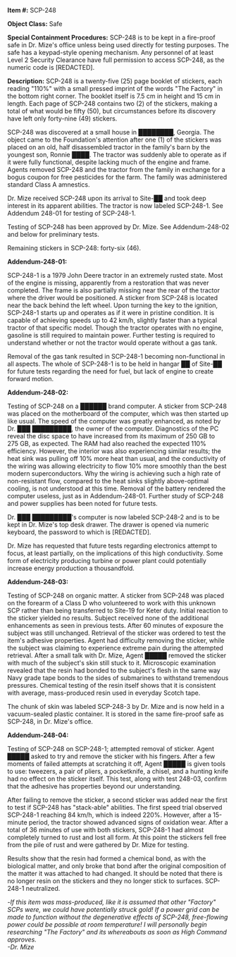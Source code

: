 **Item #:** SCP-248

**Object Class:** Safe

**Special Containment Procedures:** SCP-248 is to be kept in a fire-proof safe in Dr. Mize's office unless being used directly for testing purposes. The safe has a keypad-style opening mechanism. Any personnel of at least Level 2 Security Clearance have full permission to access SCP-248, as the numeric code is \[REDACTED\].

**Description:** SCP-248 is a twenty-five (25) page booklet of stickers, each reading "110%" with a small pressed imprint of the words "The Factory" in the bottom right corner. The booklet itself is 7.5 cm in height and 15 cm in length. Each page of SCP-248 contains two (2) of the stickers, making a total of what would be fifty (50), but circumstances before its discovery have left only forty-nine (49) stickers.

SCP-248 was discovered at a small house in ████████, Georgia. The object came to the Foundation's attention after one (1) of the stickers was placed on an old, half disassembled tractor in the family's barn by the youngest son, Ronnie ████. The tractor was suddenly able to operate as if it were fully functional, despite lacking much of the engine and frame. Agents removed SCP-248 and the tractor from the family in exchange for a bogus coupon for free pesticides for the farm. The family was administered standard Class A amnestics.

Dr. Mize received SCP-248 upon its arrival to Site-██ and took deep interest in its apparent abilities. The tractor is now labeled SCP-248-1. See Addendum 248-01 for testing of SCP-248-1.

Testing of SCP-248 has been approved by Dr. Mize. See Addendum-248-02 and below for preliminary tests.

Remaining stickers in SCP-248: forty-six (46).

**Addendum-248-01:**

SCP-248-1 is a 1979 John Deere tractor in an extremely rusted state. Most of the engine is missing, apparently from a restoration that was never completed. The frame is also partially missing near the rear of the tractor where the driver would be positioned. A sticker from SCP-248 is located near the back behind the left wheel. Upon turning the key to the ignition, SCP-248-1 starts up and operates as if it were in pristine condition. It is capable of achieving speeds up to 42 km/h, slightly faster than a typical tractor of that specific model. Though the tractor operates with no engine, gasoline is still required to maintain power. Further testing is required to understand whether or not the tractor would operate without a gas tank.

Removal of the gas tank resulted in SCP-248-1 becoming non-functional in all aspects. The whole of SCP-248-1 is to be held in hangar ██ of Site-██ for future tests regarding the need for fuel, but lack of engine to create forward motion.

**Addendum-248-02:**

Testing of SCP-248 on a ██████ brand computer. A sticker from SCP-248 was placed on the motherboard of the computer, which was then started up like usual. The speed of the computer was greatly enhanced, as noted by Dr. ███ █████████, the owner of the computer. Diagnostics of the PC reveal the disc space to have increased from its maximum of 250 GB to 275 GB, as expected. The RAM had also reached the expected 110% efficiency. However, the interior was also experiencing similar results; the heat sink was pulling off 10% more heat than usual, and the conductivity of the wiring was allowing electricity to flow 10% more smoothly than the best modern superconductors. Why the wiring is achieving such a high rate of non-resistant flow, compared to the heat sinks slightly above-optimal cooling, is not understood at this time. Removal of the battery rendered the computer useless, just as in Addendum-248-01. Further study of SCP-248 and power supplies has been noted for future tests.

Dr. ███ █████████'s computer is now labeled SCP-248-2 and is to be kept in Dr. Mize's top desk drawer. The drawer is opened via numeric keyboard, the password to which is \[REDACTED\].

Dr. Mize has requested that future tests regarding electronics attempt to focus, at least partially, on the implications of this high conductivity. Some form of electricity producing turbine or power plant could potentially increase energy production a thousandfold.

**Addendum-248-03:**

Testing of SCP-248 on organic matter. A sticker from SCP-248 was placed on the forearm of a Class D who volunteered to work with this unknown SCP rather than being transferred to Site-19 for Keter duty. Initial reaction to the sticker yielded no results. Subject received none of the additional enhancements as seen in previous tests. After 60 minutes of exposure the subject was still unchanged. Retrieval of the sticker was ordered to test the item's adhesive properties. Agent had difficulty removing the sticker, while the subject was claiming to experience extreme pain during the attempted retrieval. After a small talk with Dr. Mize, Agent █████ removed the sticker with much of the subject's skin still stuck to it. Microscopic examination revealed that the resin had bonded to the subject's flesh in the same way Navy grade tape bonds to the sides of submarines to withstand tremendous pressures. Chemical testing of the resin itself shows that it is consistent with average, mass-produced resin used in everyday Scotch tape.

The chunk of skin was labeled SCP-248-3 by Dr. Mize and is now held in a vacuum-sealed plastic container. It is stored in the same fire-proof safe as SCP-248, in Dr. Mize's office.

**Addendum-248-04:**

Testing of SCP-248 on SCP-248-1; attempted removal of sticker. Agent █████ asked to try and remove the sticker with his fingers. After a few moments of failed attempts at scratching it off, Agent █████ is given tools to use: tweezers, a pair of pliers, a pocketknife, a chisel, and a hunting knife had no effect on the sticker itself. This test, along with test 248-03, confirm that the adhesive has properties beyond our understanding.

After failing to remove the sticker, a second sticker was added near the first to test if SCP-248 has "stack-able" abilities. The first speed trial observed SCP-248-1 reaching 84 km/h, which is indeed 220%. However, after a 15-minute period, the tractor showed advanced signs of oxidation wear. After a total of 36 minutes of use with both stickers, SCP-248-1 had almost completely turned to rust and lost all form. At this point the stickers fell free from the pile of rust and were gathered by Dr. Mize for testing.

Results show that the resin had formed a chemical bond, as with the biological matter, and only broke that bond after the original composition of the matter it was attached to had changed. It should be noted that there is no longer resin on the stickers and they no longer stick to surfaces. SCP-248-1 neutralized.

\-_If this item was mass-produced, like it is assumed that other "Factory" SCPs were, we could have potentially struck gold! If a power grid can be made to function without the degenerative effects of SCP-248, free-flowing power could be possible at room temperature! I will personally begin researching "The Factory" and its whereabouts as soon as High Command approves.  
\-Dr. Mize_